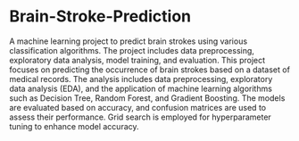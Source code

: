 # Brain-Stroke-Prediction
A machine learning project to predict brain strokes using various classification algorithms. The project includes data preprocessing, exploratory data analysis, model training, and evaluation. This project focuses on predicting the occurrence of brain strokes based on a dataset of medical records. The analysis includes data preprocessing, exploratory data analysis (EDA), and the application of machine learning algorithms such as Decision Tree, Random Forest, and Gradient Boosting. The models are evaluated based on accuracy, and confusion matrices are used to assess their performance. Grid search is employed for hyperparameter tuning to enhance model accuracy.
